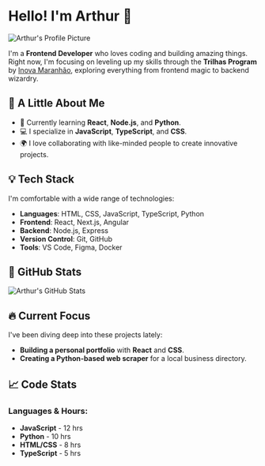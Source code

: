 # Hello! I'm Arthur 👋

![Arthur's Profile Picture](https://example.com/my-profile-pic.jpg)

I'm a **Frontend Developer** who loves coding and building amazing things. Right now, I'm focusing on leveling up my skills through the **Trilhas Program** by [Inova Maranhão](https://inovamaranhao.org.br/), exploring everything from frontend magic to backend wizardry.

## 🚀 A Little About Me

- 🌱 Currently learning **React**, **Node.js**, and **Python**.
- 💻 I specialize in **JavaScript**, **TypeScript**, and **CSS**.
- 🌍 I love collaborating with like-minded people to create innovative projects.

## 💡 Tech Stack

I'm comfortable with a wide range of technologies:

- **Languages**: HTML, CSS, JavaScript, TypeScript, Python
- **Frontend**: React, Next.js, Angular
- **Backend**: Node.js, Express
- **Version Control**: Git, GitHub
- **Tools**: VS Code, Figma, Docker

## 🌟 GitHub Stats

![Arthur's GitHub Stats](https://github-readme-stats.vercel.app/api?username=arthurdev&show_icons=true&theme=radical&hide=prs)

## 🔥 Current Focus

I've been diving deep into these projects lately:

- **Building a personal portfolio** with **React** and **CSS**.
- **Creating a Python-based web scraper** for a local business directory.

## 📈 Code Stats

### Languages & Hours:

- **JavaScript** - 12 hrs
- **Python** - 10 hrs
- **HTML/CSS** - 8 hrs
- **TypeScript** - 5 hrs
